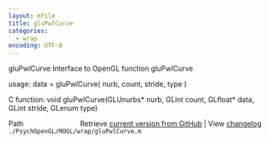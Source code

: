 ```yaml
---
layout: mfile
title: gluPwlCurve
categories:
  - wrap
encoding: UTF-8
---
```


gluPwlCurve  Interface to OpenGL function gluPwlCurve

usage:  data = gluPwlCurve\( nurb, count, stride, type \)

C function:  void gluPwlCurve\(GLUnurbs\* nurb, GLint count, GLfloat\* data, GLint stride, GLenum type\)


<div class="code_header" style="text-align:right;">
  <span style="float:left;">Path&nbsp;&nbsp;</span> <span class="counter">Retrieve <a href=
  "https://raw.github.com/Psychtoolbox-3/Psychtoolbox-3/beta/./PsychOpenGL/MOGL/wrap/gluPwlCurve.m">current version from GitHub</a> | View <a href=
  "https://github.com/Psychtoolbox-3/Psychtoolbox-3/commits/beta/./PsychOpenGL/MOGL/wrap/gluPwlCurve.m">changelog</a></span>
</div>
<div class="code">
  <code>./PsychOpenGL/MOGL/wrap/gluPwlCurve.m</code>
</div>
